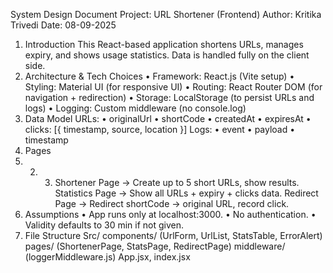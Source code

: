System Design Document
Project: URL Shortener (Frontend)
Author: Kritika Trivedi
Date: 08-09-2025
1. Introduction
This React-based application shortens URLs, manages expiry, and shows usage
statistics. Data is handled fully on the client side.
2. Architecture & Tech Choices
• Framework: React.js (Vite setup)
• Styling: Material UI (for responsive UI)
• Routing: React Router DOM (for navigation + redirection)
• Storage: LocalStorage (to persist URLs and logs)
• Logging: Custom middleware (no console.log)
3. Data Model
URLs:
• originalUrl
• shortCode
• createdAt
• expiresAt
• clicks: [{ timestamp, source, location }]
Logs:
• event
• payload
• timestamp
4. Pages
1. 2. 3. Shortener Page → Create up to 5 short URLs, show results.
Statistics Page → Show all URLs + expiry + clicks data.
Redirect Page → Redirect shortCode → original URL, record click.
5. Assumptions
• App runs only at localhost:3000.
• No authentication.
• Validity defaults to 30 min if not given.
6. File Structure
Src/
components/ (UrlForm, UrlList, StatsTable, ErrorAlert)
pages/ (ShortenerPage, StatsPage, RedirectPage)
middleware/ (loggerMiddleware.js)
App.jsx, index.jsx
